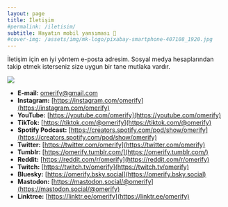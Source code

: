```yaml
---
layout: page
title: İletişim
#permalink: /iletisim/
subtitle: Hayatın mobil yansıması 📱
#cover-img: /assets/img/mk-logo/pixabay-smartphone-407108_1920.jpg
---
```


İletişim için en iyi yöntem e-posta adresim.
Sosyal medya hesaplarından takip etmek isterseniz size uygun bir tane mutlaka vardır.

![](/assets/img/mk-logo/mk-avatar-icon-200.png)

- **E-mail:** [omerify@gmail.com](mailto:omerify@gmail.com)
- **Instagram:** [https://instagram.com/omerify](https://instagram.com/omerify)
- **YouTube:** [https://youtube.com/omerify](https://youtube.com/omerify)
- **TikTok:** [https://tiktok.com/@omerify](https://tiktok.com/@omerify)
- **Spotify Podcast:** [https://creators.spotify.com/pod/show/omerify](https://creators.spotify.com/pod/show/omerify)
- **Twitter:** [https://twitter.com/omerify](https://twitter.com/omerify)
- **Tumblr:** [https://omerify.tumblr.com/](https://omerify.tumblr.com/)
- **Reddit:** [https://reddit.com/r/omerify](https://reddit.com/r/omerify)
- **Twitch:** [https://twitch.tv/omerify](https://twitch.tv/omerify)
- **Bluesky:** [https://omerify.bsky.social](https://omerify.bsky.social)
- **Mastodon:** [https://mastodon.social/@omerify](https://mastodon.social/@omerify)
- **Linktree:** [https://linktr.ee/omerify](https://linktr.ee/omerify)